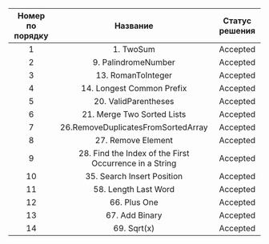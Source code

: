 |         Номер по порядку         |         Название                       | Статус решения           |
| :----------------------------:   | :------------------------------------: | :----------------------: |  
|1                                 | 1. TwoSum                              | Accepted                 |
|2                                 | 9. PalindromeNumber                    | Accepted                 |
|3                                 | 13. RomanToInteger                     | Accepted                 |
|4                                 | 14. Longest Common Prefix              | Accepted                 |  
|5                                 | 20. ValidParentheses                   | Accepted                 |  
|6                                 | 21. Merge Two Sorted Lists             | Accepted                 |   
|7                                 | 26.RemoveDuplicatesFromSortedArray     | Accepted                 | 
|8                                 | 27. Remove Element                     | Accepted                 | 
|9                                 | 28. Find the Index of the First Occurrence in a String| Accepted                 | 
|10                                | 35. Search Insert Position             | Accepted                 | 
|11                                | 58. Length Last Word                   | Accepted                 | 
|12                                | 66. Plus One                           | Accepted                 | 
|13                                | 67. Add Binary                         | Accepted                 | 
|14                                | 69. Sqrt(x)                            | Accepted                 | 

